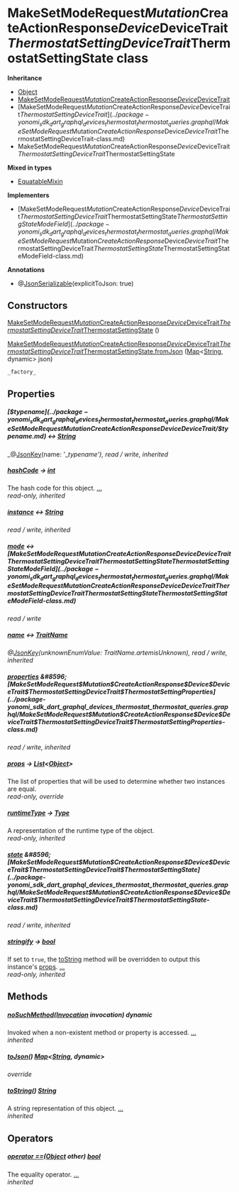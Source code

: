 


# MakeSetModeRequest$Mutation$CreateActionResponse$Device$DeviceTrait$ThermostatSettingDeviceTrait$ThermostatSettingState class











**Inheritance**

- [Object](https://api.dart.dev/stable/2.12.3/dart-core/Object-class.html)
- [MakeSetModeRequest$Mutation$CreateActionResponse$Device$DeviceTrait](../package-yonomi_sdk_dart_graphql_devices_thermostat_thermostat_queries.graphql/MakeSetModeRequest$Mutation$CreateActionResponse$Device$DeviceTrait-class.md)
- [MakeSetModeRequest$Mutation$CreateActionResponse$Device$DeviceTrait$ThermostatSettingDeviceTrait](../package-yonomi_sdk_dart_graphql_devices_thermostat_thermostat_queries.graphql/MakeSetModeRequest$Mutation$CreateActionResponse$Device$DeviceTrait$ThermostatSettingDeviceTrait-class.md)
- MakeSetModeRequest$Mutation$CreateActionResponse$Device$DeviceTrait$ThermostatSettingDeviceTrait$ThermostatSettingState


**Mixed in types**

- [EquatableMixin](https://pub.dev/documentation/equatable/1.2.6/equatable/EquatableMixin-mixin.html)

**Implementers**

- [MakeSetModeRequest$Mutation$CreateActionResponse$Device$DeviceTrait$ThermostatSettingDeviceTrait$ThermostatSettingState$ThermostatSettingStateModeField](../package-yonomi_sdk_dart_graphql_devices_thermostat_thermostat_queries.graphql/MakeSetModeRequest$Mutation$CreateActionResponse$Device$DeviceTrait$ThermostatSettingDeviceTrait$ThermostatSettingState$ThermostatSettingStateModeField-class.md)


**Annotations**

- @[JsonSerializable](https://pub.dev/documentation/json_annotation/3.1.1/json_annotation/JsonSerializable-class.html)(explicitToJson: true)

## Constructors

[MakeSetModeRequest$Mutation$CreateActionResponse$Device$DeviceTrait$ThermostatSettingDeviceTrait$ThermostatSettingState](../package-yonomi_sdk_dart_graphql_devices_thermostat_thermostat_queries.graphql/MakeSetModeRequest$Mutation$CreateActionResponse$Device$DeviceTrait$ThermostatSettingDeviceTrait$ThermostatSettingState/MakeSetModeRequest$Mutation$CreateActionResponse$Device$DeviceTrait$ThermostatSettingDeviceTrait$ThermostatSettingState.md) ()

    

[MakeSetModeRequest$Mutation$CreateActionResponse$Device$DeviceTrait$ThermostatSettingDeviceTrait$ThermostatSettingState.fromJson](../package-yonomi_sdk_dart_graphql_devices_thermostat_thermostat_queries.graphql/MakeSetModeRequest$Mutation$CreateActionResponse$Device$DeviceTrait$ThermostatSettingDeviceTrait$ThermostatSettingState/MakeSetModeRequest$Mutation$CreateActionResponse$Device$DeviceTrait$ThermostatSettingDeviceTrait$ThermostatSettingState.fromJson.md) ([Map](https://api.dart.dev/stable/2.12.3/dart-core/Map-class.html)&lt;[String](https://api.dart.dev/stable/2.12.3/dart-core/String-class.html), dynamic> json)

    _factory_


## Properties

##### [$$typename](../package-yonomi_sdk_dart_graphql_devices_thermostat_thermostat_queries.graphql/MakeSetModeRequest$Mutation$CreateActionResponse$Device$DeviceTrait/$$typename.md) &#8596; [String](https://api.dart.dev/stable/2.12.3/dart-core/String-class.html)



   
_@[JsonKey](https://pub.dev/documentation/json_annotation/3.1.1/json_annotation/JsonKey-class.html)(name: &#39;__typename&#39;), read / write, inherited_



##### [hashCode](https://pub.dev/documentation/equatable/1.2.6/equatable/EquatableMixin/hashCode.html) &#8594; [int](https://api.dart.dev/stable/2.12.3/dart-core/int-class.html)



The hash code for this object. [...](https://pub.dev/documentation/equatable/1.2.6/equatable/EquatableMixin/hashCode.html)  
_read-only, inherited_



##### [instance](../package-yonomi_sdk_dart_graphql_devices_thermostat_thermostat_queries.graphql/MakeSetModeRequest$Mutation$CreateActionResponse$Device$DeviceTrait/instance.md) &#8596; [String](https://api.dart.dev/stable/2.12.3/dart-core/String-class.html)



   
_read / write, inherited_



##### [mode](../package-yonomi_sdk_dart_graphql_devices_thermostat_thermostat_queries.graphql/MakeSetModeRequest$Mutation$CreateActionResponse$Device$DeviceTrait$ThermostatSettingDeviceTrait$ThermostatSettingState/mode.md) &#8596; [MakeSetModeRequest$Mutation$CreateActionResponse$Device$DeviceTrait$ThermostatSettingDeviceTrait$ThermostatSettingState$ThermostatSettingStateModeField](../package-yonomi_sdk_dart_graphql_devices_thermostat_thermostat_queries.graphql/MakeSetModeRequest$Mutation$CreateActionResponse$Device$DeviceTrait$ThermostatSettingDeviceTrait$ThermostatSettingState$ThermostatSettingStateModeField-class.md)



   
_read / write_



##### [name](../package-yonomi_sdk_dart_graphql_devices_thermostat_thermostat_queries.graphql/MakeSetModeRequest$Mutation$CreateActionResponse$Device$DeviceTrait/name.md) &#8596; [TraitName](../package-yonomi_sdk_dart_graphql_devices_thermostat_thermostat_queries.graphql/TraitName-class.md)



   
_@[JsonKey](https://pub.dev/documentation/json_annotation/3.1.1/json_annotation/JsonKey-class.html)(unknownEnumValue: TraitName.artemisUnknown), read / write, inherited_



##### [properties](../package-yonomi_sdk_dart_graphql_devices_thermostat_thermostat_queries.graphql/MakeSetModeRequest$Mutation$CreateActionResponse$Device$DeviceTrait$ThermostatSettingDeviceTrait/properties.md) &#8596; [MakeSetModeRequest$Mutation$CreateActionResponse$Device$DeviceTrait$ThermostatSettingDeviceTrait$ThermostatSettingProperties](../package-yonomi_sdk_dart_graphql_devices_thermostat_thermostat_queries.graphql/MakeSetModeRequest$Mutation$CreateActionResponse$Device$DeviceTrait$ThermostatSettingDeviceTrait$ThermostatSettingProperties-class.md)



   
_read / write, inherited_



##### [props](../package-yonomi_sdk_dart_graphql_devices_thermostat_thermostat_queries.graphql/MakeSetModeRequest$Mutation$CreateActionResponse$Device$DeviceTrait$ThermostatSettingDeviceTrait$ThermostatSettingState/props.md) &#8594; [List](https://api.dart.dev/stable/2.12.3/dart-core/List-class.html)&lt;[Object](https://api.dart.dev/stable/2.12.3/dart-core/Object-class.html)>



The list of properties that will be used to determine whether
two instances are equal.   
_read-only, override_



##### [runtimeType](https://api.dart.dev/stable/2.12.3/dart-core/Object/runtimeType.html) &#8594; [Type](https://api.dart.dev/stable/2.12.3/dart-core/Type-class.html)



A representation of the runtime type of the object.   
_read-only, inherited_



##### [state](../package-yonomi_sdk_dart_graphql_devices_thermostat_thermostat_queries.graphql/MakeSetModeRequest$Mutation$CreateActionResponse$Device$DeviceTrait$ThermostatSettingDeviceTrait/state.md) &#8596; [MakeSetModeRequest$Mutation$CreateActionResponse$Device$DeviceTrait$ThermostatSettingDeviceTrait$ThermostatSettingState](../package-yonomi_sdk_dart_graphql_devices_thermostat_thermostat_queries.graphql/MakeSetModeRequest$Mutation$CreateActionResponse$Device$DeviceTrait$ThermostatSettingDeviceTrait$ThermostatSettingState-class.md)



   
_read / write, inherited_



##### [stringify](https://pub.dev/documentation/equatable/1.2.6/equatable/EquatableMixin/stringify.html) &#8594; [bool](https://api.dart.dev/stable/2.12.3/dart-core/bool-class.html)



If set to <code>true</code>, the <a href="https://pub.dev/documentation/equatable/1.2.6/equatable/EquatableMixin/toString.html">toString</a> method will be overridden to output
this instance's <a href="../package-yonomi_sdk_dart_graphql_devices_thermostat_thermostat_queries.graphql/MakeSetModeRequest$Mutation$CreateActionResponse$Device$DeviceTrait$ThermostatSettingDeviceTrait$ThermostatSettingState/props.md">props</a>. [...](https://pub.dev/documentation/equatable/1.2.6/equatable/EquatableMixin/stringify.html)  
_read-only, inherited_




## Methods

##### [noSuchMethod](https://api.dart.dev/stable/2.12.3/dart-core/Object/noSuchMethod.html)([Invocation](https://api.dart.dev/stable/2.12.3/dart-core/Invocation-class.html) invocation) dynamic



Invoked when a non-existent method or property is accessed. [...](https://api.dart.dev/stable/2.12.3/dart-core/Object/noSuchMethod.html)  
_inherited_



##### [toJson](../package-yonomi_sdk_dart_graphql_devices_thermostat_thermostat_queries.graphql/MakeSetModeRequest$Mutation$CreateActionResponse$Device$DeviceTrait$ThermostatSettingDeviceTrait$ThermostatSettingState/toJson.md)() [Map](https://api.dart.dev/stable/2.12.3/dart-core/Map-class.html)&lt;[String](https://api.dart.dev/stable/2.12.3/dart-core/String-class.html), dynamic>



   
_override_



##### [toString](https://pub.dev/documentation/equatable/1.2.6/equatable/EquatableMixin/toString.html)() [String](https://api.dart.dev/stable/2.12.3/dart-core/String-class.html)



A string representation of this object. [...](https://pub.dev/documentation/equatable/1.2.6/equatable/EquatableMixin/toString.html)  
_inherited_




## Operators

##### [operator ==](https://pub.dev/documentation/equatable/1.2.6/equatable/EquatableMixin/operator_equals.html)([Object](https://api.dart.dev/stable/2.12.3/dart-core/Object-class.html) other) [bool](https://api.dart.dev/stable/2.12.3/dart-core/bool-class.html)



The equality operator. [...](https://pub.dev/documentation/equatable/1.2.6/equatable/EquatableMixin/operator_equals.html)  
_inherited_











